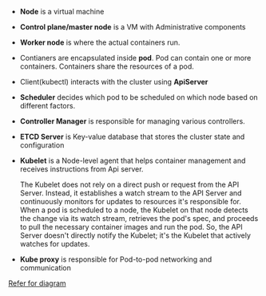 - **Node** is a virtual machine
- **Control plane/master node** is a VM with Administrative components
- **Worker node** is where the actual containers run.
- Contianers are encapsulated inside **pod**. Pod can contain one or more containers. Containers share  the resources of a pod.


-  Client(kubectl) interacts with the cluster using **ApiServer** 
- **Scheduler** decides which pod to be scheduled on which node based on different factors.
- **Controller Manager** is responsible for managing various controllers.

- **ETCD Server** is Key-value database that stores the cluster state and configuration

- **Kubelet** is a Node-level agent that helps container management and receives instructions from Api server.

    The Kubelet does not rely on a direct push or request from the API Server. Instead, it establishes a watch stream to the API Server and continuously monitors for updates to resources it's responsible for. When a pod is scheduled to a node, the Kubelet on that node detects the change via its watch stream, retrieves the pod's spec, and proceeds to pull the necessary container images and run the pod. So, the API Server doesn't directly notify the Kubelet; it's the Kubelet that actively watches for updates.

- **Kube proxy** is responsible for  Pod-to-pod networking and communication

[Refer for diagram](https://github.com/piyushsachdeva/CKA-2024/tree/main/Resources/Day05#kubernetes-architecture)